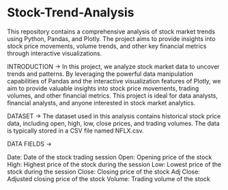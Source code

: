 # Stock-Trend-Analysis

This repository contains a comprehensive analysis of stock market trends using Python, Pandas, and Plotly. The project aims to provide insights into stock price movements, volume trends, and other key financial metrics through interactive visualizations.

INTRODUCTION ->
In this project, we analyze stock market data to uncover trends and patterns. By leveraging the powerful data manipulation capabilities of Pandas and the interactive visualization features of Plotly, we aim to provide valuable insights into stock price movements, trading volumes, and other financial metrics. This project is ideal for data analysts, financial analysts, and anyone interested in stock market analytics.


DATASET ->
The dataset used in this analysis contains historical stock price data, including open, high, low, close prices, and trading volumes. The data is typically stored in a CSV file named NFLX.csv.

DATA FIELDS ->

Date: Date of the stock trading session
Open: Opening price of the stock
High: Highest price of the stock during the session
Low: Lowest price of the stock during the session
Close: Closing price of the stock
Adj Close: Adjusted closing price of the stock
Volume: Trading volume of the stock

